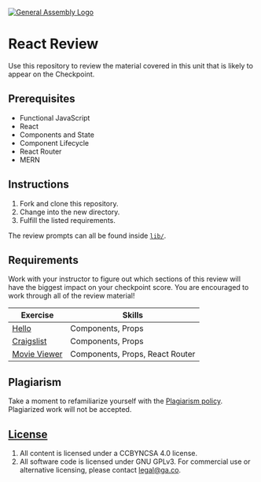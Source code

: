 [![General Assembly Logo](https://camo.githubusercontent.com/1a91b05b8f4d44b5bbfb83abac2b0996d8e26c92/687474703a2f2f692e696d6775722e636f6d2f6b6538555354712e706e67)](https://generalassemb.ly/education/web-development-immersive)

# React Review

Use this repository to review the material covered in this unit that is likely
to appear on the Checkpoint.

## Prerequisites

* Functional JavaScript
* React
* Components and State
* Component Lifecycle
* React Router
* MERN

## Instructions

1. Fork and clone this repository.
1. Change into the new directory.
1. Fulfill the listed requirements.

The review prompts can all be found inside [`lib/`](lib/).

## Requirements

Work with your instructor to figure out which sections of this review will have
the biggest impact on your checkpoint score. You are encouraged to work through
all of the review material!

| Exercise | Skills |
| --- | --- |
| [Hello](lib/hello/README.md) | Components, Props |
| [Craigslist](lib/craigslist/README.md) | Components, Props |
| [Movie Viewer](lib/movie-viewer.md) | Components, Props, React Router |

## Plagiarism

Take a moment to refamiliarize yourself with the [Plagiarism policy](https://git.generalassemb.ly/DC-WDI/Administrative/blob/master/plagiarism.md). Plagiarized work will not be accepted.

## [License](LICENSE)

1.  All content is licensed under a CC­BY­NC­SA 4.0 license.
1.  All software code is licensed under GNU GPLv3. For commercial use or
    alternative licensing, please contact legal@ga.co.
